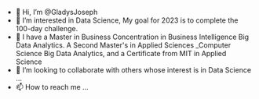 - 👋 Hi, I’m @GladysJoseph
- 👀 I’m interested in Data Science, My goal for 2023 is to complete the 100-day challenge.
- 🌱 I have a Master in Business Concentration in Business Intelligence Big Data Analytics.  A Second Master's in Applied Sciences _Computer Science Big Data Analytics, and a Certificate from MIT in Applied Science
- 💞️ I’m looking to collaborate with others whose interest is in Data Science ...
- 📫 How to reach me  ...

<!---
GladysJoseph/GladysJoseph is a ✨ special ✨ repository because its `README.md` (this file) appears on your GitHub profile.
You can click the Preview link to take a look at your changes.
--->
